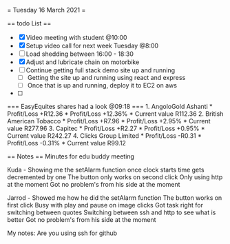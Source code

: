 = Tuesday 16 March 2021 =

== todo List ==
- [X] Video meeting with student @10:00
- [X] Setup video call for next week Tuesday @8:00
- [ ] Load shedding between 16:00 - 18:30
- [X] Adjust and lubricate chain on motorbike
- [ ] Continue getting full stack demo site up and running
	- [ ] Getting the site up and running using react and express
	- [ ] Once that is up and running, deploy it to EC2 on aws
- [ ] 

=== EasyEquites shares had a look @09:18 ===
	1. AngoloGold Ashanti
		* Profit/Loss +R12.36
		* Profit/Loss +12.36%
		* Current value R112.36
	2. British American Tobacco
		* Profit/Loss +R7.96
		* Profit/Loss +2.95%
		* Current value R277.96
	3. Capitec
		* Profit/Loss +R2.27
		* Profit/Loss +0.95%
		* Current value R242.27
	4. Clicks Group Limited
		* Profit/Loss -R0.31
		* Profit/Loss -0.31%
		* Current value R99.12

== Notes ==
Minutes for edu buddy meeting

 Kuda -
 	Showing me the setAlarm function
		once clock starts time gets decremented by one
		The button only works on second click
	Only using http at the moment
	Got no problem's from his side at the moment
		
Jarrod -
	Showed me how he did the setAlarm function
		The button works on first click
		Busy with play and pause on image clicks
	Got task right for switching between quotes
	Switching between ssh and http to see what is better
	Got no problem's from his side at the moment
		
My notes:
	Are you using ssh for github


